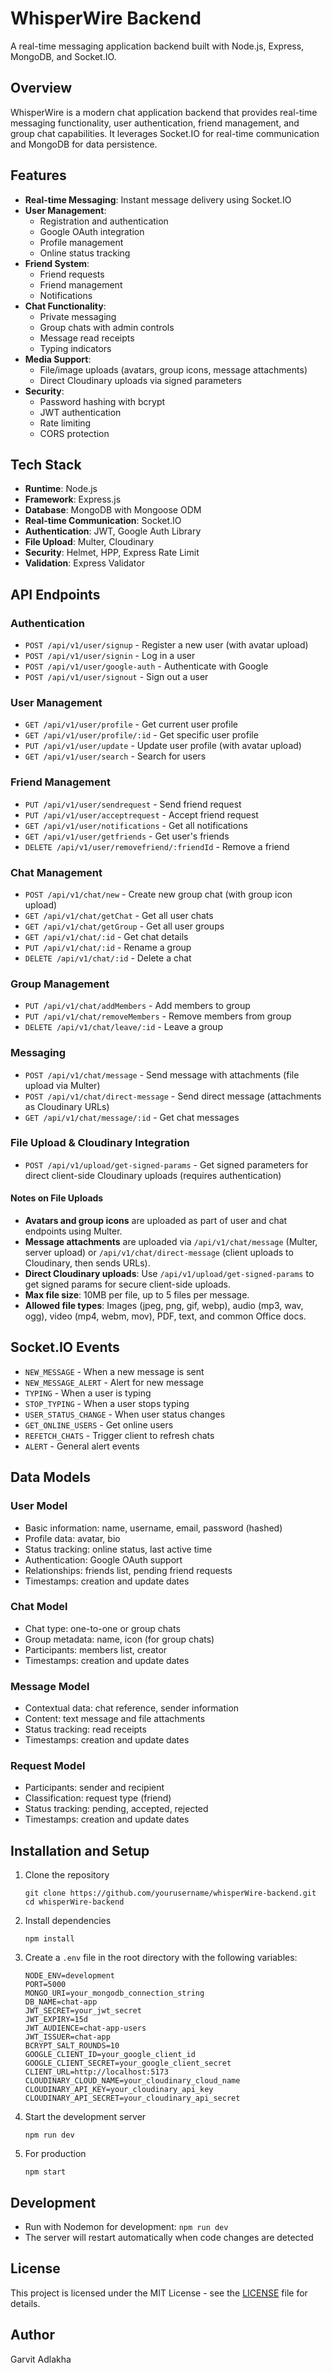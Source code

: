 # WhisperWire Backend

A real-time messaging application backend built with Node.js, Express, MongoDB, and Socket.IO.

## Overview

WhisperWire is a modern chat application backend that provides real-time messaging functionality, user authentication, friend management, and group chat capabilities. It leverages Socket.IO for real-time communication and MongoDB for data persistence.

## Features

- **Real-time Messaging**: Instant message delivery using Socket.IO
- **User Management**:
  - Registration and authentication
  - Google OAuth integration
  - Profile management
  - Online status tracking
- **Friend System**:
  - Friend requests
  - Friend management
  - Notifications
- **Chat Functionality**:
  - Private messaging
  - Group chats with admin controls
  - Message read receipts
  - Typing indicators
- **Media Support**:
  - File/image uploads (avatars, group icons, message attachments)
  - Direct Cloudinary uploads via signed parameters
- **Security**:
  - Password hashing with bcrypt
  - JWT authentication
  - Rate limiting
  - CORS protection

## Tech Stack

- **Runtime**: Node.js
- **Framework**: Express.js
- **Database**: MongoDB with Mongoose ODM
- **Real-time Communication**: Socket.IO
- **Authentication**: JWT, Google Auth Library
- **File Upload**: Multer, Cloudinary
- **Security**: Helmet, HPP, Express Rate Limit
- **Validation**: Express Validator

## API Endpoints

### Authentication

- `POST /api/v1/user/signup` - Register a new user (with avatar upload)
- `POST /api/v1/user/signin` - Log in a user
- `POST /api/v1/user/google-auth` - Authenticate with Google
- `POST /api/v1/user/signout` - Sign out a user

### User Management

- `GET /api/v1/user/profile` - Get current user profile
- `GET /api/v1/user/profile/:id` - Get specific user profile
- `PUT /api/v1/user/update` - Update user profile (with avatar upload)
- `GET /api/v1/user/search` - Search for users

### Friend Management

- `PUT /api/v1/user/sendrequest` - Send friend request
- `PUT /api/v1/user/acceptrequest` - Accept friend request
- `GET /api/v1/user/notifications` - Get all notifications
- `GET /api/v1/user/getfriends` - Get user's friends
- `DELETE /api/v1/user/removefriend/:friendId` - Remove a friend

### Chat Management

- `POST /api/v1/chat/new` - Create new group chat (with group icon upload)
- `GET /api/v1/chat/getChat` - Get all user chats
- `GET /api/v1/chat/getGroup` - Get all user groups
- `GET /api/v1/chat/:id` - Get chat details
- `PUT /api/v1/chat/:id` - Rename a group
- `DELETE /api/v1/chat/:id` - Delete a chat

### Group Management

- `PUT /api/v1/chat/addMembers` - Add members to group
- `PUT /api/v1/chat/removeMembers` - Remove members from group
- `DELETE /api/v1/chat/leave/:id` - Leave a group

### Messaging

- `POST /api/v1/chat/message` - Send message with attachments (file upload via Multer)
- `POST /api/v1/chat/direct-message` - Send direct message (attachments as Cloudinary URLs)
- `GET /api/v1/chat/message/:id` - Get chat messages

### File Upload & Cloudinary Integration

- `POST /api/v1/upload/get-signed-params` - Get signed parameters for direct client-side Cloudinary uploads (requires authentication)

#### Notes on File Uploads
- **Avatars and group icons** are uploaded as part of user and chat endpoints using Multer.
- **Message attachments** are uploaded via `/api/v1/chat/message` (Multer, server upload) or `/api/v1/chat/direct-message` (client uploads to Cloudinary, then sends URLs).
- **Direct Cloudinary uploads**: Use `/api/v1/upload/get-signed-params` to get signed params for secure client-side uploads.
- **Max file size**: 10MB per file, up to 5 files per message.
- **Allowed file types**: Images (jpeg, png, gif, webp), audio (mp3, wav, ogg), video (mp4, webm, mov), PDF, text, and common Office docs.

## Socket.IO Events

- `NEW_MESSAGE` - When a new message is sent
- `NEW_MESSAGE_ALERT` - Alert for new message
- `TYPING` - When a user is typing
- `STOP_TYPING` - When a user stops typing
- `USER_STATUS_CHANGE` - When user status changes
- `GET_ONLINE_USERS` - Get online users
- `REFETCH_CHATS` - Trigger client to refresh chats
- `ALERT` - General alert events

## Data Models

### User Model
- Basic information: name, username, email, password (hashed)
- Profile data: avatar, bio
- Status tracking: online status, last active time
- Authentication: Google OAuth support
- Relationships: friends list, pending friend requests
- Timestamps: creation and update dates

### Chat Model
- Chat type: one-to-one or group chats
- Group metadata: name, icon (for group chats)
- Participants: members list, creator
- Timestamps: creation and update dates

### Message Model
- Contextual data: chat reference, sender information
- Content: text message and file attachments
- Status tracking: read receipts
- Timestamps: creation and update dates

### Request Model
- Participants: sender and recipient
- Classification: request type (friend)
- Status tracking: pending, accepted, rejected
- Timestamps: creation and update dates

## Installation and Setup

1. Clone the repository
   ```
   git clone https://github.com/yourusername/whisperWire-backend.git
   cd whisperWire-backend
   ```

2. Install dependencies
   ```
   npm install
   ```

3. Create a `.env` file in the root directory with the following variables:
   ```
   NODE_ENV=development
   PORT=5000
   MONGO_URI=your_mongodb_connection_string
   DB_NAME=chat-app
   JWT_SECRET=your_jwt_secret
   JWT_EXPIRY=15d
   JWT_AUDIENCE=chat-app-users
   JWT_ISSUER=chat-app
   BCRYPT_SALT_ROUNDS=10
   GOOGLE_CLIENT_ID=your_google_client_id
   GOOGLE_CLIENT_SECRET=your_google_client_secret
   CLIENT_URL=http://localhost:5173
   CLOUDINARY_CLOUD_NAME=your_cloudinary_cloud_name
   CLOUDINARY_API_KEY=your_cloudinary_api_key
   CLOUDINARY_API_SECRET=your_cloudinary_api_secret
   ```

4. Start the development server
   ```
   npm run dev
   ```

5. For production
   ```
   npm start
   ```

## Development

- Run with Nodemon for development: `npm run dev`
- The server will restart automatically when code changes are detected

## License

This project is licensed under the MIT License - see the [LICENSE](LICENSE) file for details.

## Author

Garvit Adlakha